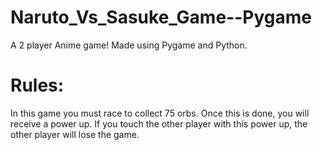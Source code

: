 # Naruto_Vs_Sasuke_Game--Pygame
A 2 player Anime game! Made using Pygame and Python.


# Rules:
In this game you must race to collect 75 orbs. Once this is done, you will receive a power up. 
If you touch the other player with this power up, the other player will lose the game.
